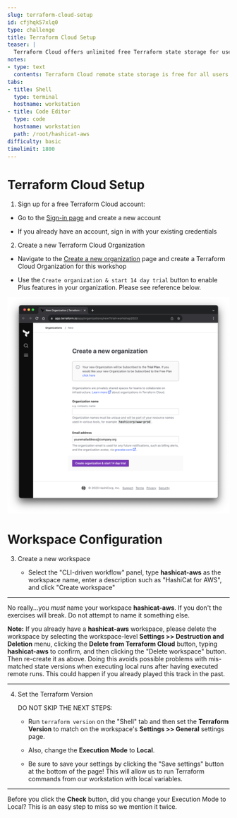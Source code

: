```yaml
---
slug: terraform-cloud-setup
id: cfjhqk57xlq0
type: challenge
title: Terraform Cloud Setup
teaser: |
  Terraform Cloud offers unlimited free Terraform state storage for users. Safeguard your state files by storing them remotely in Terraform Cloud.
notes:
- type: text
  contents: Terraform Cloud remote state storage is free for all users.
tabs:
- title: Shell
  type: terminal
  hostname: workstation
- title: Code Editor
  type: code
  hostname: workstation
  path: /root/hashicat-aws
difficulty: basic
timelimit: 1800
---
```

Terraform Cloud Setup
===
1. Sign up for a free Terraform Cloud account:

  - Go to the [Sign-in page](https://portal.cloud.hashicorp.com/sign-in) and create a new account

  - If you already have an account, sign in with your existing credentials

2. Create a new Terraform Cloud Organization

  - Navigate to the [Create a new organization](https://app.terraform.io/app/organizations/new?trial=workshop2023) page and create a Terraform Cloud Organization for this workshop

  - Use the `Create organization & start 14 day trial` button to enable Plus features in your organization. Please see reference below.

![Create New Org](../assets/create_new_org.png)

Workspace Configuration
===

3. Create a new workspace

   - Select the "CLI-driven workflow" panel, type **hashicat-aws** as the workspace name, enter a description such as "HashiCat for AWS", and click "Create workspace"

---

No really...you *must* name your workspace **hashicat-aws**. If you don't the exercises will break. Do not attempt to name it something else.

**Note:** If you already have a **hashicat-aws** workspace, please delete the workspace by selecting the workspace-level **Settings >> Destruction and Deletion** menu, clicking the **Delete from Terraform Cloud** button, typing **hashicat-aws** to confirm, and then clicking the "Delete workspace" button. Then re-create it as above. Doing this avoids possible problems with mis-matched state versions when executing local runs after having executed remote runs. This could happen if you already played this track in the past.

---

4. Set the Terraform Version

   DO NOT SKIP THE NEXT STEPS:

   - Run `terraform version` on the "Shell" tab and then set the **Terraform Version** to match on the workspace's **Settings >> General** settings page.

   - Also, change the **Execution Mode** to **Local**.

   - Be sure to save your settings by clicking the "Save settings" button at the bottom of the page! This will allow us to run Terraform commands from our workstation with local variables.

---

Before you click the **Check** button, did you change your Execution Mode to Local? This is an easy step to miss so we mention it twice.
